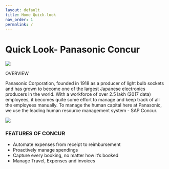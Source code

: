 ```yaml
---
layout: default
title: Home Quick-look
nav_order: 1
permalink: /
---
```


# Quick Look- Panasonic Concur

<img src="{{ site.url }}{{ site.baseurl }}\assets\images\image1.jpeg"> 

OVERVIEW

Panasonic Corporation, founded in 1918 as a producer of light bulb sockets and has grown to become one of the largest Japanese electronics producers in the world. With a workforce of over 2.5 lakh (2017 data) employees, it becomes quite some effort to manage and keep track of all the employees manually.
To manage the human capital here at Panasonic, we use the leading human resource management system - SAP Concur.

<img src="{{ site.url }}{{ site.baseurl }}\assets\images\image4.jpeg"> 

### **FEATURES OF CONCUR**
+ Automate expenses from receipt to reimbursement
+ Proactively manage spendings
+ Capture every booking, no matter how it’s booked
+ Manage Travel, Expenses and invoices
